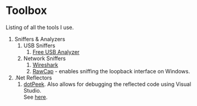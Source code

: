 # Toolbox
Listing of all the tools I use.

1. Sniffers & Analyzers
	1. USB Sniffers
		1. [Free USB Analyzer](http://freeusbanalyzer.com/)
	2. Network Sniffers
		1. [Wireshark](https://www.wireshark.org/)
		2. [RawCap](http://www.netresec.com/?page=RawCap) - enables sniffing the loopback interface on Windows.
2. .Net Reflectors
	1. [dotPeek](https://www.jetbrains.com/decompiler/). Also allows for debugging the reflected code using Visual Studio.  
	See [here](http://confluence.jetbrains.com/display/NETCOM/dotPeek+Symbol+Server+and+PDB+Generation).
